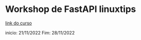 # Workshop de FastAPI linuxtips

[link do curso](https://www.linuxtips.io/course/criando-site-api-python)

inicio: 21/11/2022
Fim: 28/11/2022